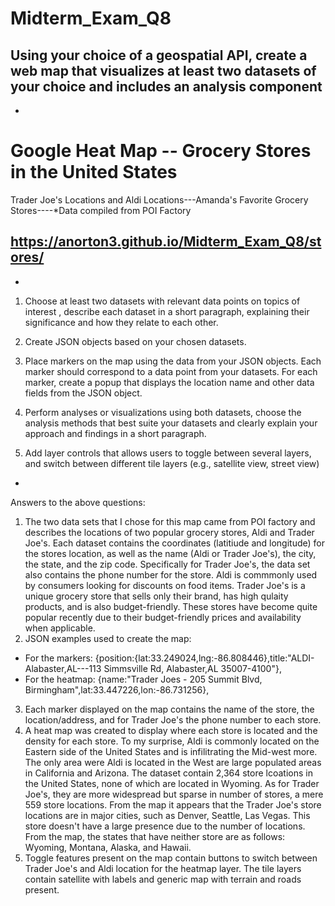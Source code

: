 # Midterm_Exam_Q8
Using your choice of a geospatial API, create a web map that visualizes at least two datasets of your choice and includes an analysis component
-
-
# Google Heat Map -- Grocery Stores in the United States
Trader Joe's Locations and Aldi Locations---Amanda's Favorite Grocery Stores----*Data compiled from POI Factory

<https://anorton3.github.io/Midterm_Exam_Q8/stores/>
-
-
1. Choose at least two datasets with relevant data points on topics of interest , describe each dataset in a short paragraph, explaining their significance and how they relate to each other. 

2. Create JSON objects based on your chosen datasets. 

3. Place markers on the map using the data from your JSON objects. Each marker should correspond to a data point from your datasets. For each marker, create a popup that displays the location name and other data fields from the JSON object.

4. Perform analyses or visualizations using both datasets, choose the analysis methods that best suite your datasets and clearly explain your approach and findings in a short paragraph.

5. Add layer controls that allows users to toggle between several layers, and switch between different tile layers (e.g., satellite view, street view)
-
Answers to the above questions:
1. The two data sets that I chose for this map came from POI factory and describes the locations of two popular grocery stores, Aldi and Trader Joe's. Each dataset contains the coordinates (latitiude and longitude) for the stores location, as well as the name (Aldi or Trader Joe's), the city, the state, and the zip code. Specifically for Trader Joe's, the data set also contains the phone number for the store. Aldi is commmonly used by consumers looking for discounts on food items. Trader Joe's is a unique grocery store that sells only their brand, has high qulaity products, and is also budget-friendly. These stores have become quite popular recently due to their budget-friendly prices and availability when applicable. 
2. JSON examples used to create the map:
-
   For the markers: {position:{lat:33.249024,lng:-86.808446},title:"ALDI-Alabaster,AL---113 Simmsville Rd, Alabaster,AL 35007-4100"},
-
   For the heatmap: {name:"Trader Joes - 205 Summit Blvd, Birmingham",lat:33.447226,lon:-86.731256},
3. Each marker displayed on the map contains the name of the store, the location/address, and for Trader Joe's the phone number to each store.
4. A heat map was created to display where each store is located and the density for each store. To my surprise, Aldi is commonly located on the Eastern side of the United States and is infilitrating the Mid-west more. The only area were Aldi is located in the West are large populated areas in California and Arizona. The dataset contain 2,364 store lcoations in the United States, none of which are located in Wyoming. As for Trader Joe's, they are more widespread but sparse in number of stores, a mere 559 store locations. From the map it appears that the Trader Joe's store locations are in major cities, such as Denver, Seattle, Las Vegas. This store doesn't have a large presence due to the number of locations. From the map, the states that have neither store are as follows: Wyoming, Montana, Alaska, and Hawaii.
5. Toggle features present on the map contain buttons to switch between Trader Joe's and Aldi location for the heatmap layer. The tile layers contain satellite with labels and generic map with terrain and roads present. 
